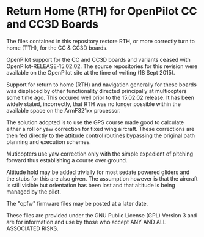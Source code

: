 Return Home (RTH) for OpenPilot CC and CC3D Boards 
=============================================

The files contained in this repository restore RTH, or more correctly turn to home (TTH), for the CC & CC3D boards.

OpenPilot support for the CC and CC3D boards and variants ceased with OpenPilot-RELEASE-15.02.02. The source repositories for this revision were available on the OpenPilot site at the time of writing (18 Sept 2015).

Support for return to home (RTH) and navigation generally for these boards was displaced by other functionality directed principally at multicopters some time ago. This occured well prior to the 15.02.02 release. It has been widely stated, incorrectly, that RTH was no longer possible within the available space on the ArmF321xx processor.

The solution adopted is to use the GPS course made good to calculate either a roll or yaw correction for fixed wing aircraft. These corrections are then fed directly to the attitude control routines bypassing the original path planning and execution schemes. 

Muticopters use yaw correction only with the simple expedient of pitching forward thus establishing a course over ground. 

Altitude hold may be added trivially for most sedate powered gliders and the stubs for this are also given. The assumption however is that the aircraft is still visible but orientation has been lost and that altitude is being managed by the pilot.

The "opfw" firmware files may be posted at a later date.

These files are provided under the GNU Public License (GPL) Version 3 and are for information and use by those who accept ANY AND ALL ASSOCIATED RISKS.




